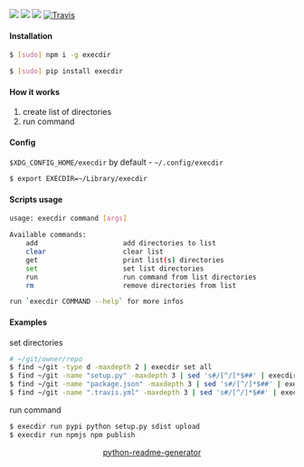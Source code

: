 <!--
https://pypi.org/project/readme-generator/
https://pypi.org/project/python-readme-generator/
-->

[![](https://img.shields.io/badge/OS-Unix-blue.svg?longCache=True)]()
[![](https://img.shields.io/pypi/v/execdir.svg?maxAge=3600)](https://pypi.org/project/execdir/)
[![](https://img.shields.io/npm/v/execdir.svg?maxAge=3600)](https://www.npmjs.com/package/execdir)
[![Travis](https://api.travis-ci.org/looking-for-a-job/execdir.svg?branch=master)](https://travis-ci.org/looking-for-a-job/execdir/)

#### Installation
```bash
$ [sudo] npm i -g execdir
```
```bash
$ [sudo] pip install execdir
```

#### How it works
1.  create list of directories
2.  run command

#### Config
`$XDG_CONFIG_HOME/execdir` by default - `~/.config/execdir`

```bash
$ export EXECDIR=~/Library/execdir
```

#### Scripts usage
```bash
usage: execdir command [args]

Available commands:
    add                     add directories to list
    clear                   clear list
    get                     print list(s) directories
    set                     set list directories
    run                     run command from list directories
    rm                      remove directories from list

run `execdir COMMAND --help` for more infos
```

#### Examples
set directories
```bash
# ~/git/owner/repo
$ find ~/git -type d -maxdepth 2 | execdir set all
$ find ~/git -name "setup.py" -maxdepth 3 | sed 's#/[^/]*$##' | execdir set pypi
$ find ~/git -name "package.json" -maxdepth 3 | sed 's#/[^/]*$##' | execdir set npmjs
$ find ~/git -name ".travis.yml" -maxdepth 3 | sed 's#/[^/]*$##' | execdir set travis
```

run command
```bash
$ execdir run pypi python setup.py sdist upload
$ execdir run npmjs npm publish
```

<p align="center">
    <a href="https://pypi.org/project/python-readme-generator/">python-readme-generator</a>
</p>
